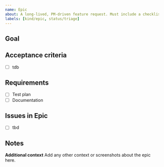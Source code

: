 ```yaml
---
name: Epic
about: A long-lived, PM-driven feature request. Must include a checklist of items that must be completed
labels: [kind/epic, status/triage]
---
```


## Goal

## Acceptance criteria

- [ ] tdb

## Requirements

- [ ] Test plan
- [ ] Documentation

## Issues in Epic

- [ ] tbd

## Notes

**Additional context**
Add any other context or screenshots about the epic here.
